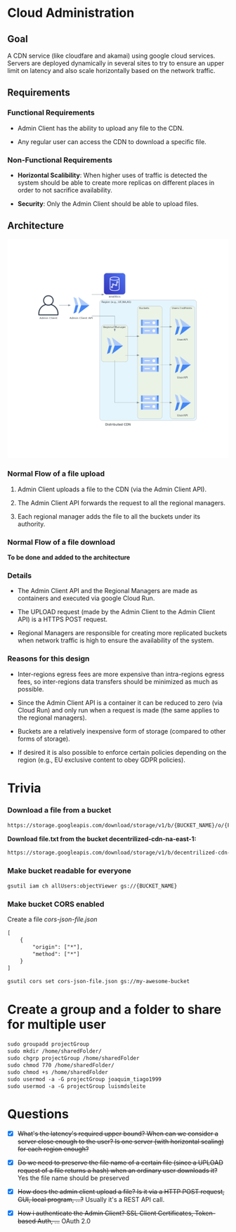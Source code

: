 # Cloud Administration

## Goal

A CDN service (like cloudfare and akamai) using google cloud services. Servers are deployed dynamically in several sites to try to ensure an upper limit on latency and also scale horizontally based on the network traffic.

## Requirements

### Functional Requirements

- Admin Client has the ability to upload any file to the CDN.

- Any regular user can access the CDN to download a specific file.

### Non-Functional Requirements

- **Horizontal Scalibility**: When higher uses of traffic is detected the system should be able to create more replicas on different places in order to not sacrifice availability.

- **Security**: Only the Admin Client should be able to upload files.



## Architecture

<img title="" src="diagram/distributed_cdn.png" alt="Design" data-align="inline">

### Normal Flow of a file upload

1. Admin Client uploads a file to the CDN (via the Admin Client API).

2. The Admin Client API forwards the request to all the regional managers.

3. Each regional manager adds the file to all the buckets under its authority.

### Normal Flow of a file download

**To be done and added to the architecture** 

### Details

- The Admin Client API and the Regional Managers are made as containers and executed via google Cloud Run.

- The UPLOAD request (made by the Admin Client to the Admin Client API) is a HTTPS POST request.

<!-- - The Admin Client API also stores the files it receives in a bucket of its own. -->

- Regional Managers are responsible for creating more replicated buckets when network traffic is high to ensure the availability of the system.

### Reasons for this design

- Inter-regions egress fees are more expensive than intra-regions egress fees, so inter-regions data transfers should be minimized as much as possible.

- Since the Admin Client API is a container it can be reduced to zero (via Cloud Run) and only run when a request is made (the same applies to the regional managers).

- Buckets are a relatively inexpensive form of storage (compared to other forms of storage).

<!-- - In the case of synchronization issues all regional managers can depend on the Admin Client API node as a reliable coherent database. -->

- If desired it is also possible to enforce certain policies depending on the region (e.g., EU exclusive content to obey GDPR policies).

# Trivia

### Download a file from a bucket

```bash
https://storage.googleapis.com/download/storage/v1/b/{BUCKET_NAME}/o/{FILENAME}?alt=media
```

**Download file.txt from the bucket decentrilized-cdn-na-east-1:**

```bash
https://storage.googleapis.com/download/storage/v1/b/decentrilized-cdn-na-east-1/o/text.txt?alt=media
```

### Make bucket readable for everyone

```bash
gsutil iam ch allUsers:objectViewer gs://{BUCKET_NAME}
```

### Make bucket CORS enabled 

Create a file *cors-json-file.json*

    [
        {
            "origin": ["*"],
            "method": ["*"]
        }
    ]

```bash
gsutil cors set cors-json-file.json gs://my-awesome-bucket
```

# Create a group and a folder to share for multiple user

    sudo groupadd projectGroup
    sudo mkdir /home/sharedFolder/
    sudo chgrp projectGroup /home/sharedFolder
    sudo chmod 770 /home/sharedFolder/
    sudo chmod +s /home/sharedFolder 
    sudo usermod -a -G projectGroup joaquim_tiago1999
    sudo usermod -a -G projectGroup luismdsleite
    
# Questions

- [x] ~~What's the latency's required upper bound? When can we consider a server close enough to the user? Is one server (with horizontal scaling) for each region enough?~~

- [x] ~~Do we need to preserve the file name of a certain file (since a UPLOAD request of a file returns a hash) when an ordinary user downloads it?~~ Yes the file name should be preserved

- [x] ~~How does the admin client upload a file? Is it via a HTTP POST request, GUI, local program, ...?~~ Usually it's a REST API call.

- [x] ~~How i authenticate the Admin Client? SSL Client Certificates, Token-based Auth, ...~~ OAuth 2.0
